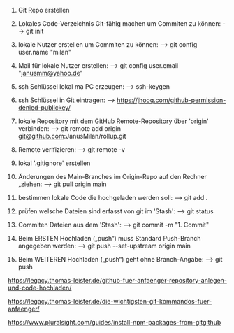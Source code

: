

1. Git Repo erstellen

2. Lokales Code-Verzeichnis Git-fähig machen um Commiten zu können: --> git init 

3. lokale Nutzer erstellen um Commiten zu können: --> git config user.name "milan"

3. Mail für lokale Nutzer erstellen: --> git config user.email "janusmm@yahoo.de"

4. ssh Schlüssel lokal ma PC erzeugen: --> ssh-keygen

5. ssh Schlüssel in Git eintragen: --> https://jhooq.com/github-permission-denied-publickey/

6. lokale Repository mit dem GitHub Remote-Repository über 'origin' verbinden: --> git remote add origin git@github.com:JanusMilan/rollup.git

7. Remote verifizieren: --> git remote -v 

8. lokal '.gitignore' erstellen

9. Änderungen des Main-Branches im Origin-Repo auf den Rechner „ziehen: --> git pull origin main

10. bestimmen lokale Code die hochgeladen werden soll: --> git add .

11. prüfen welsche Dateien sind erfasst von git im 'Stash': --> git status

12. Commiten Dateien aus dem 'Stash': --> git commit -m "1. Commit"

13. Beim ERSTEN Hochladen („push“) muss Standard Push-Branch angegeben werden: -->  git push --set-upstream origin main

13. Beim WEITEREN Hochladen („push“) geht ohne Branch-Angabe: -->  git push



https://legacy.thomas-leister.de/github-fuer-anfaenger-repository-anlegen-und-code-hochladen/

https://legacy.thomas-leister.de/die-wichtigsten-git-kommandos-fuer-anfaenger/

https://www.pluralsight.com/guides/install-npm-packages-from-gitgithub
